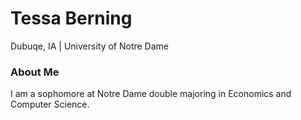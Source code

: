 # Tessa Berning
Dubuqe, IA | University of Notre Dame

### About Me
I am a sophomore at Notre Dame double majoring in Economics and Computer Science.
